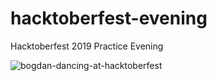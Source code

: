 # hacktoberfest-evening
Hacktoberfest 2019 Practice Evening

![bogdan-dancing-at-hacktoberfest](https://i.giphy.com/media/TfKfqjt2i4GIM/giphy.webp)
